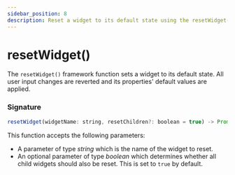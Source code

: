 ```yaml
---
sidebar_position: 8
description: Reset a widget to its default state using the resetWidget() Appsmith framework function.
---
```


# resetWidget()

The `resetWidget()` framework function sets a widget to its default state. All user input changes are reverted and its properties' default values are applied.

### Signature

```javascript
resetWidget(widgetName: string, resetChildren?: boolean = true) -> Promise
```

This function accepts the following parameters:
* A parameter of type _string_ which is the name of the widget to reset.
* An optional parameter of type _boolean_ which determines whether all child widgets should also be reset. This is set to `true` by default.
